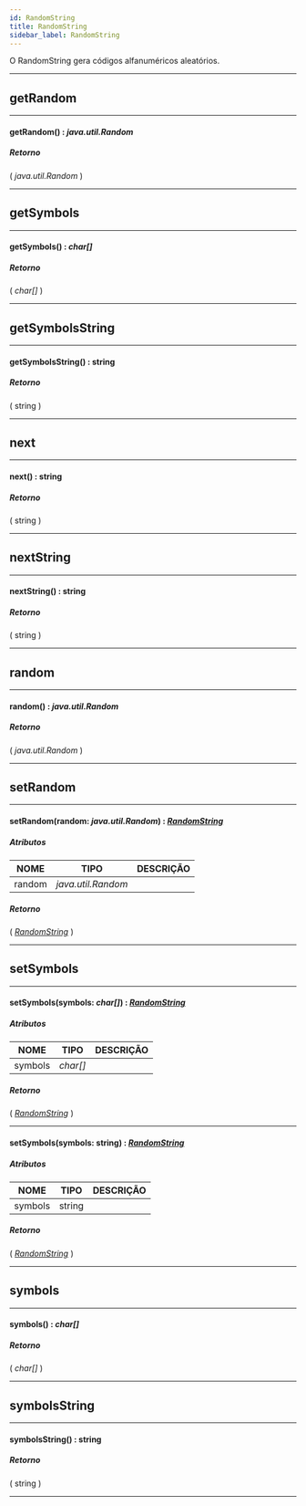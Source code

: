 ```yaml
---
id: RandomString
title: RandomString
sidebar_label: RandomString
---
```


O RandomString gera códigos alfanuméricos aleatórios.

---

## getRandom

---

#### getRandom() : _java.util.Random_
##### Retorno

( _java.util.Random_ )


---

## getSymbols

---

#### getSymbols() : _char[]_
##### Retorno

( _char[]_ )


---

## getSymbolsString

---

#### getSymbolsString() : string
##### Retorno

( string )


---

## next

---

#### next() : string
##### Retorno

( string )


---

## nextString

---

#### nextString() : string
##### Retorno

( string )


---

## random

---

#### random() : _java.util.Random_
##### Retorno

( _java.util.Random_ )


---

## setRandom

---

#### setRandom(random: _java.util.Random_) : _[RandomString](../../objects/RandomString)_
##### Atributos

| NOME | TIPO | DESCRIÇÃO |
|---|---|---|
| random | _java.util.Random_ |   |

##### Retorno

( _[RandomString](../../objects/RandomString)_ )


---

## setSymbols

---

#### setSymbols(symbols: _char[]_) : _[RandomString](../../objects/RandomString)_
##### Atributos

| NOME | TIPO | DESCRIÇÃO |
|---|---|---|
| symbols | _char[]_ |   |

##### Retorno

( _[RandomString](../../objects/RandomString)_ )


---

#### setSymbols(symbols: string) : _[RandomString](../../objects/RandomString)_
##### Atributos

| NOME | TIPO | DESCRIÇÃO |
|---|---|---|
| symbols | string |   |

##### Retorno

( _[RandomString](../../objects/RandomString)_ )


---

## symbols

---

#### symbols() : _char[]_
##### Retorno

( _char[]_ )


---

## symbolsString

---

#### symbolsString() : string
##### Retorno

( string )


---

